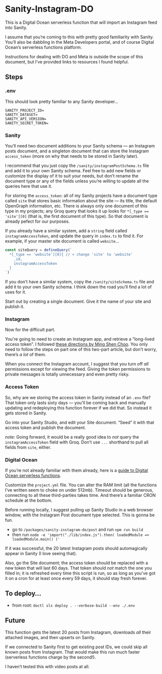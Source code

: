# Sanity-Instagram-DO

This is a Digital Ocean serverless function that will import an Instagram feed into Sanity.

I assume that you’re coming to this with pretty good familiarity with Sanity. You’ll also be dabbling in the Meta Developers portal, and of course Digital Ocean’s serverless functions platform.

Instructions for dealing with DO and Meta is outside the scope of this document, but I’ve provided links to resources I found helpful.

## Steps

### .env

This should look pretty familiar to any Sanity developer…

```
SANITY_PROJECT_ID=
SANITY_DATASET=
SANITY_API_VERSION=
SANITY_SECRET_TOKEN=
```

### Sanity

You’ll need two document additions to your Sanity schema — an Instagram posts document, and a singleton document that can store the Instagram `access_token` (more on why that needs to be stored in Sanity later).

I recommend that you just copy the `/sanity/instagramPostSchema.ts` file and add it to your own Sanity schema. Feel free to add new fields or customize the display of it to suit your needs, but don’t rename the document type or any of the fields unless you’re willing to update all the queries here that use it.

For storing the `access_token`: all of my Sanity projects have a document type called `site` that stores basic information about the site — its title, the default OpenGraph information, etc. There is always only one document of this type in my projects; any Groq query that looks it up looks for `*[_type == 'site'][0]` (that is, the first document of this type). So that document is already pefect for our purposes.

If you already have a similar system, add a `string` field called `instagramAccessToken`, and update the query in `index.ts` to find it. For example, if your master site document is called `website`…

```typescript
const siteQuery = defineQuery(`
  *[_type == 'website'][0]{ // < change 'site' to 'website'
    _id,
    instagramAccessToken
  }
`)
```

If you don’t have a similar system, copy the `/sanity/siteSchema.ts` file and add it to your own Sanity schema. I think down the road you’ll find a lot of uses for it.

Start out by creating a single document. Give it the name of your site and publish it.

### Instagram

Now for the difficult part.

You're going to need to create an Instagram app, and retrieve a ”long-lived access token”. I followed [these directions by Ming Shen Choo](https://cming0721.medium.com/instagram-feeds-with-instagram-api-part-1-create-app-and-token-4a91ee3bd154). You only need to follow the steps on part one of this two-part article, but don’t worry, there’s _a lot_ of them.

When you connect the Instagram account, I suggest that you turn off _all_ permissions except for viewing the feed. Giving the token permissions to private messages is totally unnecessary and even pretty risky.

### Access Token

So, why are we storing the access token in Sanity instead of an `.env` file? That token only lasts sixty days — you'll be coming back and manually updating and redeploying this function forever if we did that. So instead it gets stored in Sanity.

Go into your Sanity Studio, and edit your Site document. “Seed” it with that access token and publish the document.

_note:_ Going forward, it would be a really good idea to _not_ query the `instagramAccessToken` field with Groq. Don’t use `...` shorthand to pull all fields from `site`, either.

### Digital Ocean

If you’re not already familiar with them already, here is a [guide to Digital Ocean serverless functions](https://docs.digitalocean.com/products/functions/how-to/create-functions/).

Customize the `project.yml` file. You can alter the RAM limit (all the functions I’ve written seem to choke on under 512mb). Timeout should be generous, connecting to all these third-parties takes time. And there’s a familiar CRON schedule at the bottom.

Before running locally, I suggest pulling up Sanity Studio in a web browser window, with the Instagram Post document type selected. This is gonna be fun.

- go to `/packages/sanity-instagram-do/post` and run `npm run build`
- then run `node -e 'import("./lib/index.js").then( loadedModule => loadedModule.main() )'`

If it was successful, the 20 latest Instagram posts should automagically appear in Sanity (I love seeing that).

Also, go the Site document; the access token should be replaced with a new token that will last 60 days. That token should _not_ match the one you filled in; it is refreshed every time this script is run, so as long as you've got it on a cron for at least once every 59 days, it should stay fresh forever.

## To deploy…

- from root: `doctl sls deploy . --verbose-build --env ./.env`

## Future

This function gets the latest 20 posts from Instagram, downloads _all_ their attached images, and then upserts on Sanity.

If we connected to Sanity first to get existing post IDs, we could skip all known posts from Instagram. That would make this run much faster (serverless functions charge by the second!).

I haven’t tested this with video posts at all.
